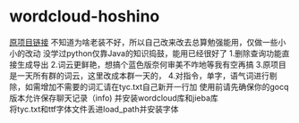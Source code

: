 # wordcloud-hoshino
[原项目链接](https://github.com/erweixi/wordcloud-hoshino7)
不知道为啥老装不好，所以自己改来改去总算勉强能用，仅做一些小小的改动
没学过python仅靠Java的知识捣鼓，能用已经很好了
1.删除查询功能直接生成导出
2.词云更鲜艳，想搞个蓝色版奈何审美不咋地等我有空再搞
3.原项目是一天所有群的词云，这里改成本群一天的，
4.对指令，单字，语气词进行剔除，如需增加不需要的词汇请在tyc.txt自己新开一行加
使用前请先确保你的gocq版本允许保存聊天记录（info)
并安装wordcloud库和jieba库<br>
将tyc.txt和ttf字体文件丢进load_path并安装字体

